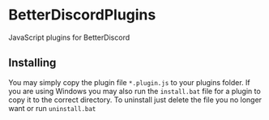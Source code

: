 # BetterDiscordPlugins
JavaScript plugins for BetterDiscord

## Installing
You may simply copy the plugin file `*.plugin.js` to your plugins folder.
If you are using Windows you may also run the `install.bat` file for a plugin to copy it to the correct directory.
To uninstall just delete the file you no longer want or run `uninstall.bat`
